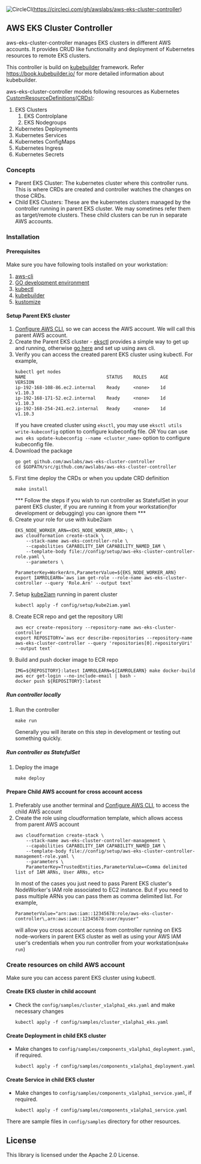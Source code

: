 ![CircleCI](https://circleci.com/gh/awslabs/aws-eks-cluster-controller.svg?style=svg&circle-token=5f800668d4109bde7cae271f9faa2500e7e33461)(https://circleci.com/gh/awslabs/aws-eks-cluster-controller)

## AWS EKS Cluster Controller

aws-eks-cluster-controller manages EKS clusters in different AWS accounts. It provides CRUD like functionality and deployment of Kubernetes resources to remote EKS clusters.

This controller is build on [kubebuilder](https://github.com/kubernetes-sigs/kubebuilder) framework. Refer https://book.kubebuilder.io/ for more detailed information about kubebuilder.

aws-eks-cluster-controller models following resources as Kubernetes [CustomResourceDefinitions(CRDs)](https://kubernetes.io/docs/tasks/access-kubernetes-api/custom-resources/custom-resource-definitions/):

1. EKS Clusters
   1. EKS Controlplane
   1. EKS Nodegroups
1. Kubernetes Deployments
1. Kubernetes Services
1. Kubernetes ConfigMaps
1. Kubernetes Ingress
1. Kubernetes Secrets

### Concepts
- Parent EKS Cluster: The kubernetes cluster where this controller runs. This is where CRDs are created and controller watches the changes on those CRDs.
- Child EKS Clusters: These are the kubernetes clusters managed by the controller running in parent EKS cluster. We may sometimes refer them as target/remote clusters. These child clusters can be run in separate AWS accounts.

### Installation

#### Prerequisites
Make sure you have following tools installed on your workstation:
1. [aws-cli](https://docs.aws.amazon.com/cli/latest/userguide/cli-chap-install.html)
1. [GO development environment](https://golang.org/doc/install)
1. [kubectl](https://kubernetes.io/docs/tasks/tools/install-kubectl)
1. [kubebuilder](https://github.com/kubernetes-sigs/kubebuilder)
1. [kustomize](https://github.com/kubernetes-sigs/kustomize)

#### Setup Parent EKS cluster
1. [Configure AWS CLI](https://docs.aws.amazon.com/cli/latest/userguide/cli-chap-configure.html), so we can access the AWS account. We will call this parent AWS account.
1. Create the Parent EKS cluster - [eksctl](https://github.com/weaveworks/eksctl) provides a simple way to get up and running, otherwise [go here](https://docs.aws.amazon.com/eks/latest/userguide/getting-started.html) and set up using aws cli.
1. Verify you can access the created parent EKS cluster using kubectl.
    For example,
    ```
    kubectl get nodes
    NAME                              STATUS    ROLES     AGE       VERSION
    ip-192-168-108-86.ec2.internal    Ready     <none>    1d       v1.10.3
    ip-192-168-171-52.ec2.internal    Ready     <none>    1d       v1.10.3
    ip-192-168-254-241.ec2.internal   Ready     <none>    1d       v1.10.3
    ```
   If you have created cluster using `eksctl`, you may use `eksctl utils write-kubeconfig` option to configure kubeconfig file. *OR*
   You can use `aws eks update-kubeconfig --name <cluster_name>` option to configure kubeconfig file.
1. Download the package
    ```
    go get github.com/awslabs/aws-eks-cluster-controller
    cd $GOPATH/src/github.com/awslabs/aws-eks-cluster-controller
    ```
1. First time deploy the CRDs or when you update CRD definition
    ```
    make install
    ```
    *** Follow the steps if you wish to run controller as StatefulSet in your parent EKS cluster, if you are running it from your workstation(for development or debugging) you can ignore them ***
1. Create your role for use with kube2iam
    ```
    EKS_NODE_WORKER_ARN=<EKS_NODE_WORKER_ARN>; \
    aws cloudformation create-stack \
        --stack-name aws-eks-controller-role \
        --capabilities CAPABILITY_IAM CAPABILITY_NAMED_IAM \
        --template-body file://config/setup/aws-eks-cluster-controller-role.yaml \
        --parameters \
            ParameterKey=WorkerArn,ParameterValue=${EKS_NODE_WORKER_ARN}
    export IAMROLEARN=`aws iam get-role --role-name aws-eks-cluster-controller --query 'Role.Arn' --output text`
    ```
1. Setup [kube2iam](https://github.com/jtblin/kube2iam) running in parent cluster
    ```
    kubectl apply -f config/setup/kube2iam.yaml
    ```
1. Create ECR repo and get the repository URI
    ```
    aws ecr create-repository --repository-name aws-eks-cluster-controller
    export REPOSITORY=`aws ecr describe-repositories --repository-name aws-eks-cluster-controller --query 'repositories[0].repositoryUri' --output text`
    ```
1. Build and push docker image to ECR repo
    ```
    IMG=${REPOSITORY}:latest IAMROLEARN=${IAMROLEARN} make docker-build
    aws ecr get-login --no-include-email | bash -
    docker push ${REPOSITORY}:latest
    ```

##### Run controller locally
1. Run the controller
    ```
    make run
    ```
    Generally you will iterate on this step in development or testing out something quickly.

##### Run controller as StatefulSet
1. Deploy the image
    ```
    make deploy
    ```

#### Prepare Child AWS account for cross account access
1. Preferably use another terminal and [Configure AWS CLI](https://docs.aws.amazon.com/cli/latest/userguide/cli-chap-configure.html), to access the child AWS account
1. Create the role using cloudformation template, which allows access from parent AWS account
    ```
    aws cloudformation create-stack \
        --stack-name aws-eks-cluster-controller-management \
        --capabilities CAPABILITY_IAM CAPABILITY_NAMED_IAM \
        --template-body file://config/setup/aws-eks-cluster-controller-management-role.yaml \
        --parameters \
        ParameterKey=TrustedEntities,ParameterValue=<Comma delimited list of IAM ARNs, User ARNs, etc>
    ```
    In most of the cases you just need to pass Parent EKS cluster's NodeWorker's IAM role associated to EC2 instance. But if you need to pass multiple ARNs you can pass them as comma delimited list.
    For example,
    ```
    ParameterValue="arn:aws:iam::12345678:role/aws-eks-cluster-controller\,arn:aws:iam::12345678:user/myuser"
    ```
    will allow you cross account access from controller running on EKS node-workers in parent EKS cluster as well as using your AWS IAM user's credentials when you run controller from your workstation(`make run`)

### Create resources on child AWS account
Make sure you can access parent EKS cluster using kubectl.

#### Create EKS cluster in child account
* Check the `config/samples/cluster_v1alpha1_eks.yaml` and make necessary changes
    ```
    kubectl apply -f config/samples/cluster_v1alpha1_eks.yaml
    ```
#### Create Deployment in child EKS cluster
* Make changes to `config/samples/components_v1alpha1_deployment.yaml`, if required.
    ```
    kubectl apply -f config/samples/components_v1alpha1_deployment.yaml
    ```
#### Create Service in child EKS cluster
* Make changes to `config/samples/components_v1alpha1_service.yaml`, if required.
    ```
    kubectl apply -f config/samples/components_v1alpha1_service.yaml
    ```
There are sample files in `config/samples` directory for other resources.

## License

This library is licensed under the Apache 2.0 License. 
